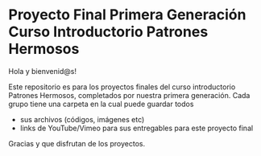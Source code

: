 # Proyecto Final Primera Generación Curso Introductorio Patrones Hermosos

Hola y bienvenid@s!

Este repositorio es para los proyectos finales del curso introductorio Patrones Hermosos, completados por nuestra primera generación. Cada grupo tiene una carpeta en la cual puede guardar todos 
- sus archivos (códigos, imágenes etc)  
- links de YouTube/Vimeo para sus entregables para este proyecto final

Gracias y que disfrutan de los proyectos.
